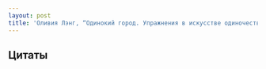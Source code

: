 ```yaml
---
layout: post
title: 'Оливия Лэнг, “Одинокий город. Упражнения в искусстве одиночества”'
---
```


## Цитаты

>
